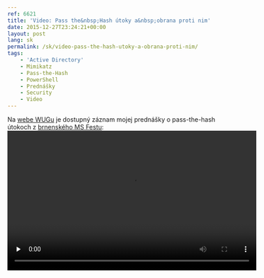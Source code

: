 ```yaml
---
ref: 6621
title: 'Video: Pass the&nbsp;Hash útoky a&nbsp;obrana proti nim'
date: 2015-12-27T23:24:21+00:00
layout: post
lang: sk
permalink: /sk/video-pass-the-hash-utoky-a-obrana-proti-nim/
tags:
    - 'Active Directory'
    - Mimikatz
    - Pass-the-Hash
    - PowerShell
    - Prednášky
    - Security
    - Video
---
```


Na [webe WUGu](https://wug.cz/zaznamy/290-MS-Fest-2015-Brno-Pass-the-Hash-utoky-a-obrana-proti-nim) je&nbsp;dostupný záznam mojej prednášky o&nbsp;pass-the-hash útokoch z&nbsp;[brnenského MS Festu](https://www.ms-fest.cz/brno):  
<video controls="controls" height="316px" preload="none" width="561"><source label="720p" src="https://download.wug.cz/videos/ms-fest/ms-fest-2015/MS-Fest-2015-Brno_Pass-the-Hash-utoky-a-obrana-proti-nim/MS-Fest-2015-Brno_Pass-the-Hash-utoky-a-obrana-proti-nim_720p.mp4" type="video/mp4"></source><source label="LQ" src="https://download.wug.cz/videos/ms-fest/ms-fest-2015/MS-Fest-2015-Brno_Pass-the-Hash-utoky-a-obrana-proti-nim/MS-Fest-2015-Brno_Pass-the-Hash-utoky-a-obrana-proti-nim_LQ.mp4" type="video/mp4"></source>Your browser does not support the&nbsp;video tag.</video>